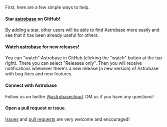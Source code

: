 First, here are a few simple ways to help.

#### Star [astrobase](https://github.com/anthonycorletti/astrobase) on GitHub!
By adding a star, other users will be able to find Astrobase more easily and see that it has been already useful for others.

#### Watch [astrobase](https://github.com/anthonycorletti/astrobase) for new releases!
You can "watch" Astrobase in GitHub (clicking the "watch" button at the top right). There you can select "Releases only". Then you will receive notifications whenever there's a new release (a new version) of Astrobase with bug fixes and new features.

#### Connect with Astrobase
Follow us on twitter [@astrobasecloud](https://twitter.com/astrobasecloud). DM us if you have any questions!

#### Open a pull request or issue.

[Issues](https://github.com/anthonycorletti/astrobase/issues/new/choose) and [pull requests](https://github.com/anthonycorletti/astrobase/pulls) are very welcome and encouraged!
